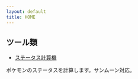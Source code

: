 ```yaml
---
layout: default
title: HOME
---
```


## ツール類

- [ステータス計算機](./poke/kotai.html)

ポケモンのステータスを計算します。サンムーン対応。